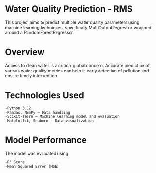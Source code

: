 # Water Quality Prediction - RMS

This project aims to predict multiple water quality parameters using machine learning techniques, specifically MultiOutputRegressor wrapped around a RandomForestRegressor.

# Overview

Access to clean water is a critical global concern. Accurate prediction of various water quality metrics can help in early detection of pollution and ensure timely intervention.

# Technologies Used

    -Python 3.12
    -Pandas, NumPy – Data handling
    -Scikit-learn – Machine learning model and evaluation
    -Matplotlib, Seaborn – Data visualization


# Model Performance

The model was evaluated using:

    -R² Score
    -Mean Squared Error (MSE)
